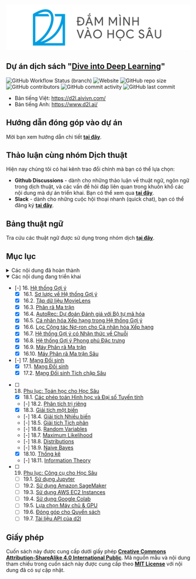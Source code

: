 [<img src="static/logo-with-text-vi.png" />](https://d2l.aivivn.com/)

## Dự án dịch sách "[Dive into Deep Learning](https://github.com/d2l-ai/d2l-en)"
![GitHub Workflow Status (branch)](https://img.shields.io/github/workflow/status/aivivn/d2l-vn/Python%20application/master?style=flat-square)
![Website](https://img.shields.io/website?down_message=offline&style=flat-square&up_message=online&url=https%3A%2F%2Fd2l.aivivn.com)
![GitHub repo size](https://img.shields.io/github/repo-size/aivivn/d2l-vn?style=flat-square)
![GitHub contributors](https://img.shields.io/github/contributors/aivivn/d2l-vn?color=%233a87f2&label=contributors&style=flat-square)
![GitHub commit activity](https://img.shields.io/github/commit-activity/m/aivivn/d2l-vn?style=flat-square)
![GitHub last commit](https://img.shields.io/github/last-commit/aivivn/d2l-vn?color=%23f2af3a&style=flat-square)


* Bản tiếng Việt: https://d2l.aivivn.com/
* Bản tiếng Anh: https://www.d2l.ai/

## Hướng dẫn đóng góp vào dự án
Mời bạn xem hướng dẫn chi tiết **[tại đây](CONTRIBUTING.md)**.

## Thảo luận cùng nhóm Dịch thuật
Hiện nay chúng tôi có hai kênh trao đổi chính mà bạn có thể lựa chọn:
* **Github Discussions** - dành cho những thảo luận về thuật ngữ, ngôn ngữ trong dịch thuật, và các vấn đề hỏi đáp liên quan trong khuôn khổ các nội dung mà dự án triển khai. Bạn có thể xem qua **[tại đây](https://github.com/aivivn/d2l-vn/discussions)**.
* **Slack** - dành cho những cuộc hội thoại nhanh (quick chat), bạn có thể đăng ký **[tại đây](https://docs.google.com/forms/d/e/1FAIpQLScYforPRBn0oDhqSV_zTpzkxCAf0F7Cke13QS2tqXrJ8LxisQ/viewform)**.

## Bảng thuật ngữ
Tra cứu các thuật ngữ được sử dụng trong nhóm dịch **[tại đây](glossary.md)**.

<!--
## Lời cảm ơn

[acknowledgments](acknowledgments.md)

-->

## Mục lục

<details>
<summary>Các nội dung đã hoàn thành</summary>

* [x] [Lời nói đầu](chapter_preface/index_vn.md)
* [x] [Cài đặt](chapter_install/index_vn.md)
* [x] [Ký hiệu](chapter_notation/index_vn.md)
* [x] 1. [Giới thiệu](chapter_introduction/index_vn.md)
* [x] 2. [Sơ bộ](chapter_preliminaries/index_vn.md)
    * [x] 2.1. [Thao tác với Dữ liệu](chapter_preliminaries/ndarray_vn.md)
    * [x] 2.2. [Tiền Xử lý Dữ liệu](chapter_preliminaries/pandas_vn.md)
    * [x] 2.3. [Đại số Tuyến tính](chapter_preliminaries/linear-algebra_vn.md)
    * [x] 2.4. [Giải tích](chapter_preliminaries/calculus_vn.md)
    * [x] 2.5. [Tính vi phân Tự động](chapter_preliminaries/autograd_vn.md)
    * [x] 2.6. [Xác suất](chapter_preliminaries/probability_vn.md)
    * [x] 2.7. [Tài liệu](chapter_preliminaries/lookup-api_vn.md)
* [x] 3. [Mạng nơ-ron Tuyến tính](chapter_linear-networks/index_vn.md)
    * [x] 3.1. [Hồi quy Tuyến tính](chapter_linear-networks/linear-regression_vn.md)
    * [x] 3.2. [Lập trình Hồi quy Tuyến tính từ đầu](chapter_linear-networks/linear-regression-scratch_vn.md)
    * [x] 3.3. [Cách lập trình Súc tích Hồi quy Tuyến tính](chapter_linear-networks/linear-regression-gluon_vn.md)
    * [x] 3.4. [Hồi quy Softmax](chapter_linear-networks/softmax-regression_vn.md)
    * [x] 3.5. [Bộ dữ liệu Phân loại Ảnh (Fashion-MNIST)](chapter_linear-networks/fashion-mnist_vn.md)
    * [x] 3.6. [Lập trình Hồi quy Sofmax từ đầu](chapter_linear-networks/softmax-regression-scratch_vn.md)
    * [x] 3.7. [Cách lập trình Súc tích Hồi quy Softmax](chapter_linear-networks/softmax-regression-gluon_vn.md)
* [x] 4. [Perceptron Đa tầng](chapter_multilayer-perceptrons/index_vn.md)
    * [x] 4.1. [Perceptron Đa tầng](chapter_multilayer-perceptrons/mlp_vn.md)
    * [x] 4.2. [Lập trình Perceptron Đa tầng từ đầu](chapter_multilayer-perceptrons/mlp-scratch_vn.md)
    * [x] 4.3. [Cách lập trình Súc tích Perceptron Đa tầng](chapter_multilayer-perceptrons/mlp-gluon_vn.md)
    * [x] 4.4. [Lựa chọn Mô hình, Dưới khớp và Quá khớp](chapter_multilayer-perceptrons/underfit-overfit_vn.md)
    * [x] 4.5. [Suy giảm Trọng số](chapter_multilayer-perceptrons/weight-decay_vn.md)
    * [x] 4.6. [Dropout](chapter_multilayer-perceptrons/dropout_vn.md)
    * [x] 4.7. [Lan truyền Xuôi, Lan truyền Ngược và Đồ thị Tính toán](chapter_multilayer-perceptrons/backprop_vn.md)
    * [x] 4.8. [Sự ổn định Số học và Sự khởi tạo](chapter_multilayer-perceptrons/numerical-stability-and-init_vn.md)
    * [x] 4.9. [Cân nhắc tới Môi trường](chapter_multilayer-perceptrons/environment_vn.md)
    * [x] 4.10. [Dự đoán Giá Nhà trên Kaggle](chapter_multilayer-perceptrons/kaggle-house-price_vn.md)
* [x] 5. [Tính toán Học sâu](chapter_deep-learning-computation/index_vn.md)
    * [x] 5.1. [Tầng và Khối](chapter_deep-learning-computation/model-construction_vn.md)
    * [x] 5.2. [Quản lý Tham số](chapter_deep-learning-computation/parameters_vn.md)
    * [x] 5.3. [Khởi tạo trễ](chapter_deep-learning-computation/deferred-init_vn.md)
    * [x] 5.4. [Các tầng Tuỳ chỉnh](chapter_deep-learning-computation/custom-layer_vn.md)
    * [x] 5.5. [Đọc/Ghi tệp](chapter_deep-learning-computation/read-write_vn.md)
    * [x] 5.6. [GPU](chapter_deep-learning-computation/use-gpu_vn.md)
* [x] 6. [Mạng nơ-ron Tích chập](chapter_convolutional-neural-networks/index_vn.md)
    * [x] 6.1. [Từ Tầng dày đặc đến Phép Tích chập](chapter_convolutional-neural-networks/why-conv_vn.md)
    * [x] 6.2. [Phép tích chập cho Ảnh](chapter_convolutional-neural-networks/conv-layer_vn.md)
    * [x] 6.3. [Đệm và Sải bước](chapter_convolutional-neural-networks/padding-and-strides_vn.md)
    * [x] 6.4. [Đa kênh Đầu vào và ra](chapter_convolutional-neural-networks/channels_vn.md)
    * [x] 6.5. [Gộp](chapter_convolutional-neural-networks/pooling_vn.md)
    * [x] 6.6. [Mạng Nơ-ron Tích chập (LeNet)](chapter_convolutional-neural-networks/lenet_vn.md)
* [x] 7. [Mạng nơ-ron Tích chập Hiện đại](chapter_convolutional-modern/index_vn.md)
    * [x] 7.1. [Mạng Nơ-ron Tích Chập sâu (AlexNet)](chapter_convolutional-modern/alexnet_vn.md)
    * [x] 7.2. [Mạng sử dụng Khối (VGG)](chapter_convolutional-modern/vgg_vn.md)
    * [x] 7.3. [Mạng trong Mạng (NiN)](chapter_convolutional-modern/nin_vn.md)
    * [x] 7.4. [Mạng ghép song song (GoogLeNet)](chapter_convolutional-modern/googlenet_vn.md)
    * [x] 7.5. [Chuẩn hóa theo Batch](chapter_convolutional-modern/batch-norm_vn.md)
    * [x] 7.6. [Mạng Phần dư (ResNet)](chapter_convolutional-modern/resnet_vn.md)
    * [x] 7.7. [Mạng Tích chập Kết nối Dày đặc (DenseNet)](chapter_convolutional-modern/densenet_vn.md)
* [x] 8. [Mạng nơ-ron Hồi tiếp](chapter_recurrent-neural-networks/index_vn.md)
    * [x] 8.1. [Mô hình chuỗi](chapter_recurrent-neural-networks/sequence_vn.md)
    * [x] 8.2. [Tiền Xử lý Dữ liệu Văn bản](chapter_recurrent-neural-networks/text-preprocessing_vn.md)
    * [x] 8.3. [Mô hình Ngôn ngữ và Tập dữ liệu](chapter_recurrent-neural-networks/language-models-and-dataset_vn.md)
    * [x] 8.4. [Mạng nơ-ron Hồi tiếp](chapter_recurrent-neural-networks/rnn_vn.md)
    * [x] 8.5. [Lập trình Mạng nơ-ron Hồi tiếp từ đầu](chapter_recurrent-neural-networks/rnn-scratch_vn.md)
    * [x] 8.6. [Cách lập trình Súc tích Mạng nơ-ron Hồi tiếp](chapter_recurrent-neural-networks/rnn-gluon_vn.md)
    * [x] 8.7. [Lan truyền Ngược qua Thời gian](chapter_recurrent-neural-networks/bptt_vn.md)
* [x] 9. [Mạng Hồi tiếp Hiện đại](chapter_recurrent-modern/index_vn.md)
    * [x] 9.1. [Nút Hồi tiếp có Cổng (GRU)](chapter_recurrent-modern/gru_vn.md)
    * [x] 9.2. [Bộ nhớ Ngắn hạn Dài (LSTM)](chapter_recurrent-modern/lstm_vn.md)
    * [x] 9.3. [Mạng nơ-ron Hồi tiếp sâu](chapter_recurrent-modern/deep-rnn_vn.md)
    * [x] 9.4. [Mạng Nơ-ron Hồi tiếp Hai chiều](chapter_recurrent-modern/bi-rnn_vn.md)
    * [x] 9.5. [Dịch Máy và Tập dữ liệu](chapter_recurrent-modern/machine-translation-and-dataset_vn.md)
    * [x] 9.6. [Kiến trúc Mã hóa - Giải mã](chapter_recurrent-modern/encoder-decoder_vn.md)
    * [x] 9.7. [Chuỗi sang Chuỗi](chapter_recurrent-modern/seq2seq_vn.md)
    * [x] 9.8. [Tìm kiếm Chùm](chapter_recurrent-modern/beam-search_vn.md)
* [x] 10. [Cơ chế Tập trung](chapter_attention-mechanisms/index_vn.md)
    * [x] 10.1. [Cơ chế Tập trung](chapter_attention-mechanisms/attention_vn.md)
    * [x] 10.2. [Chuỗi sang Chuỗi áp dụng Cơ chế Tập trung](chapter_attention-mechanisms/seq2seq-attention_vn.md)
    * [x] 10.3. [Kiến trúc Transformer](chapter_attention-mechanisms/transformer_vn.md)
* [x] 11. [Thuật toán Tối ưu](chapter_optimization/index_vn.md)
    * [x] 11.1. [Tối ưu và Học sâu](chapter_optimization/optimization-intro_vn.md)
    * [x] 11.2. [Tính lồi](chapter_optimization/convexity_vn.md)
    * [x] 11.3. [Hạ Gradient](chapter_optimization/gd_vn.md)
    * [x] 11.4. [Hạ Gradient Ngẫu nhiên](chapter_optimization/sgd_vn.md)
    * [x] 11.5. [Hạ Gradient Ngẫu nhiên theo Minibatch](chapter_optimization/minibatch-sgd_vn.md)
    * [x] 11.6. [Động lượng](chapter_optimization/momentum_vn.md)
    * [x] 11.7. [Adagrad](chapter_optimization/adagrad_vn.md)
    * [x] 11.8. [RMSProp](chapter_optimization/rmsprop_vn.md)
    * [x] 11.9. [Adadelta](chapter_optimization/adadelta_vn.md)
    * [x] 11.10. [Adam](chapter_optimization/adam_vn.md)
    * [x] 11.11. [Định thời Tốc độ Học](chapter_optimization/lr-scheduler_vn.md)
* [x] 12. [Hiệu năng Tính toán](chapter_computational-performance/index_vn.md)
    * [x] 12.1. [Trình biên dịch và Trình thông dịch](chapter_computational-performance/hybridize_vn.md)
    * [x] 12.2. [Tính toán Bất đồng bộ](chapter_computational-performance/async-computation_vn.md)
    * [x] 12.3. [Song song hóa Tự động](chapter_computational-performance/auto-parallelism_vn.md)
    * [x] 12.4. [Phần cứng](chapter_computational-performance/hardware_vn.md)
    * [x] 12.5. [Huấn luyện đa GPU](chapter_computational-performance/multiple-gpus_vn.md)
    * [x] 12.6. [Cách lập trình Súc tích đa GPU](chapter_computational-performance/multiple-gpus-gluon_vn.md)
    * [x] 12.7. [Tham số Máy chủ](chapter_computational-performance/parameterserver_vn.md)
* [x] 13. [Thị giác Máy tính](chapter_computer-vision/index_vn.md)
    * [x] 13.1. [Tăng cường Ảnh](chapter_computer-vision/image-augmentation_vn.md)
    * [x] 13.2. [Tinh chỉnh](chapter_computer-vision/fine-tuning_vn.md)
    * [x] 13.3. [Phát hiện Vật thể và Khoanh vùng Đối tượng (Khung chứa)](chapter_computer-vision/bounding-box_vn.md)
    * [x] 13.4. [Khung neo](chapter_computer-vision/anchor_vn.md)
    * [x] 13.5. [Phát hiện Vật thể Đa tỉ lệ](chapter_computer-vision/multiscale-object-detection_vn.md)
    * [x] 13.6. [Tập dữ liệu Phát hiện Đối tượng](chapter_computer-vision/object-detection-dataset_vn.md)
    * [x] 13.7. [Phát hiện Nhiều khung trong Một lần Thực hiện (SSD)](chapter_computer-vision/ssd_vn.md)
    * [x] 13.8. [CNN theo Vùng (R-CNNs)](chapter_computer-vision/rcnn_vn.md)
    * [x] 13.9. [Phân vùng theo Ngữ nghĩa và Tập dữ liệu](chapter_computer-vision/semantic-segmentation-and-dataset_vn.md)
    * [x] 13.10. [Tích chập Chuyển vị](chapter_computer-vision/transposed-conv_vn.md)
    * [x] 13.11. [Mạng Tích chập Đầy đủ (FCN)](chapter_computer-vision/fcn_vn.md)
    * [x] 13.12. [Truyền tải Phong cách Nơ-ron](chapter_computer-vision/neural-style_vn.md)
    * [x] 13.13. [Phân loại Ảnh (CIFAR-10) trên Kaggle](chapter_computer-vision/kaggle-gluon-cifar10_vn.md)
    * [x] 13.14. [Nhận diện Giống Chó (ImageNet Dogs) trên Kaggle](chapter_computer-vision/kaggle-gluon-dog_vn.md)
* [x] 14. [Xử lý Ngôn ngữ Tự nhiên: Tiền Huấn luyện](chapter_natural-language-processing-pretraining/index_vn.md)
    * [x] 14.1. [Embedding Từ (word2vec)](chapter_natural-language-processing-pretraining/word2vec_vn.md)
    * [x] 14.2. [Huấn luyện gần đúng](chapter_natural-language-processing-pretraining/approx-training_vn.md)
    * [x] 14.3. [Dữ liệu cho Tiền Huấn luyện Embbeding Từ](chapter_natural-language-processing-pretraining/word-embedding-dataset_vn.md)
    * [x] 14.4. [Tiền huấn luyện word2vec](chapter_natural-language-processing-pretraining/word2vec-pretraining_vn.md)
    * [x] 14.5. [Embedding từ với Vector Toàn cục (GloVe)](chapter_natural-language-processing-pretraining/glove_vn.md)
    * [x] 14.6. [Embedding từ con](chapter_natural-language-processing-pretraining/subword-embedding_vn.md)
    * [x] 14.7. [Tìm kiếm các từ Đồng nghĩa và các Loại suy](chapter_natural-language-processing-pretraining/similarity-analogy_vn.md)
    * [x] 14.8. [Biểu diễn Mã hóa hai chiều từ Transformer (BERT)](chapter_natural-language-processing-pretraining/bert_vn.md)
    * [x] 14.9. [Tập dữ liệu để tiền huấn luyện BERT](chapter_natural-language-processing-pretraining/bert-dataset_vn.md)
    * [x] 14.10. [Tiền Huấn luyện BERT](chapter_natural-language-processing-pretraining/bert-pretraining_vn.md)
* [x] 15. [Xử lý Ngôn ngữ Tự nhiên: Ứng dụng](chapter_natural-language-processing-applications/index_vn.md)
    * [x] 15.1. [Tác vụ Phân tích Cảm xúc và Bộ Dữ liệu](chapter_natural-language-processing-applications/sentiment-analysis-and-dataset_vn.md)
    * [x] 15.2. [Phân tích Cảm xúc: Sử dụng Mạng Nơ-ron Hồi tiếp](chapter_natural-language-processing-applications/sentiment-analysis-rnn_vn.md)
    * [x] 15.3. [Phân tích Cảm xúc: Sử dụng Mạng Nơ-ron Tích Chập](chapter_natural-language-processing-applications/sentiment-analysis-cnn_vn.md)
    * [x] 15.4. [Suy luận Ngôn ngữ Tự nhiên và tập Dữ liệu](chapter_natural-language-processing-applications/natural-language-inference-and-dataset_vn.md)
    * [x] 15.5. [Suy diễn Ngôn ngữ Tự nhiên: Sử dụng Cơ chế Tập trung](chapter_natural-language-processing-applications/natural-language-inference-attention_vn.md)
    * [x] 15.6. [Tinh chỉnh BERT cho các Ứng dụng Cấp Chuỗi và Cấp Token](chapter_natural-language-processing-applications/finetuning-bert_vn.md)
    * [x] 15.7. [Suy luận Ngôn ngữ Tự nhiên: Tinh chỉnh BERT](chapter_natural-language-processing-applications/natural-language-inference-bert_vn.md)
</details>


<details open>
    <summary>Các nội dung đang triển khai</summary>

* [-] 16. [Hệ thống Gợi ý](chapter_recommender-systems/index_vn.md)
    * [x] 16.1. [Sơ lược về Hệ thống Gợi ý](chapter_recommender-systems/recsys-intro_vn.md)
    * [x] 16.2. [Tập dữ liệu MovieLens](chapter_recommender-systems/movielens_vn.md)
    * [x] 16.3. [Phân rã Ma trận](chapter_recommender-systems/mf_vn.md)
    * [x] 16.4. [AutoRec: Dự đoán Đánh giá với Bộ tự mã hóa](chapter_recommender-systems/autorec_vn.md)
    * [x] 16.5. [Cá nhân hóa Xếp hạng trong Hệ thống Gợi ý](chapter_recommender-systems/ranking_vn.md)
    * [x] 16.6. [Lọc Cộng tác Nơ-ron cho Cá nhân hóa Xếp hạng](chapter_recommender-systems/neumf_vn.md)
    * [x] 16.7. [Hệ thống Gợi ý có Nhận thức về Chuỗi](chapter_recommender-systems/seqrec_vn.md)
    * [x] 16.8. [Hệ thống Gợi ý Phong phú Đặc trưng](chapter_recommender-systems/ctr_vn.md)
    * [x] 16.9. [Máy Phân rã Ma trận](chapter_recommender-systems/fm_vn.md)
    * [x] 16.10. [Máy Phân rã Ma trận Sâu](chapter_recommender-systems/deepfm_vn.md)
* [-] 17. [Mạng Đối sinh](chapter_generative-adversarial-networks/index_vn.md)
    * [x] 17.1. [Mạng Đối sinh](chapter_generative-adversarial-networks/gan_vn.md)
    * [x] 17.2. [Mạng Đối sinh Tích chập Sâu](chapter_generative-adversarial-networks/dcgan_vn.md)
* [ ] 18. [Phụ lục: Toán học cho Học Sâu](chapter_appendix-mathematics-for-deep-learning/index_vn.md)
    * [x] 18.1. [Các phép toán Hình học và Đại số Tuyến tính](chapter_appendix-mathematics-for-deep-learning/geometry-linear-algebric-ops_vn.md)
    * [-] 18.2. [Phân tích trị riêng](chapter_appendix-mathematics-for-deep-learning/eigendecomposition_vn.md)
    * [x] 18.3. [Giải tích một biến](chapter_appendix-mathematics-for-deep-learning/single-variable-calculus_vn.md)
    * [-] 18.4. [Giải tích Nhiều biến](chapter_appendix-mathematics-for-deep-learning/multivariable-calculus_vn.md)
    * [-] 18.5. [Giải tích Tích phân](chapter_appendix-mathematics-for-deep-learning/integral-calculus_vn.md)
    * [-] 18.6. [Random Variables](chapter_appendix-mathematics-for-deep-learning/random-variables_vn.md)
    * [-] 18.7. [Maximum Likelihood](chapter_appendix-mathematics-for-deep-learning/maximum-likelihood_vn.md)
    * [-] 18.8. [Distributions](chapter_appendix-mathematics-for-deep-learning/distributions_vn.md)
    * [-] 18.9. [Naive Bayes](chapter_appendix-mathematics-for-deep-learning/naive-bayes_vn.md)
    * [x] 18.10. [Thống kê](chapter_appendix-mathematics-for-deep-learning/statistics_vn.md)
    * [-] 18.11. [Information Theory](chapter_appendix-mathematics-for-deep-learning/information-theory_vn.md)
* [ ] 19. [Phụ lục: Công cụ cho Học Sâu](chapter_appendix-tools-for-deep-learning/index_vn.md)
    * [ ] 19.1. [Sử dụng Jupyter](chapter_appendix-tools-for-deep-learning/jupyter_vn.md)
    * [ ] 19.2. [Sử dụng Amazon SageMaker](chapter_appendix-tools-for-deep-learning/sagemaker_vn.md)
    * [ ] 19.3. [Sử dụng AWS EC2 Instances](chapter_appendix-tools-for-deep-learning/aws_vn.md)
    * [ ] 19.4. [Sử dụng Google Colab](chapter_appendix-tools-for-deep-learning/colab_vn.md)
    * [ ] 19.5. [Lựa chọn Máy chủ & GPU](chapter_appendix-tools-for-deep-learning/selecting-servers-gpus_vn.md)
    * [ ] 19.6. [Đóng góp cho Quyển sách](chapter_appendix-tools-for-deep-learning/contributing_vn.md)
    * [ ] 19.7. [Tài liệu API của d2l](chapter_appendix-tools-for-deep-learning/d2l_vn.md)
</details>


## Giấy phép

Cuốn sách này được cung cấp dưới giấy phép **[Creative Commons Attribution-ShareAlike 4.0 International Public](LICENSE)**. Mã nguồn mẫu và nội dung tham chiếu trong cuốn sách này được cung cấp theo **[MIT License](LICENSE-SAMPLECODE)** với nội dung đã có sự cập nhật.
